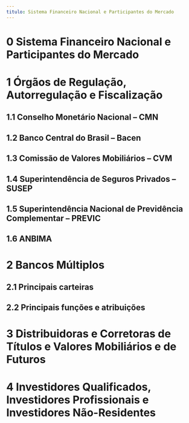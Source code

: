 ```yaml
---
titulo: Sistema Financeiro Nacional e Participantes do Mercado
---
```

# 0 Sistema Financeiro Nacional e Participantes do Mercado
# 1 Órgãos de Regulação, Autorregulação e Fiscalização
## 1.1 Conselho Monetário Nacional – CMN
## 1.2 Banco Central do Brasil – Bacen
## 1.3 Comissão de Valores Mobiliários – CVM
## 1.4 Superintendência de Seguros Privados – SUSEP
## 1.5 Superintendência Nacional de Previdência Complementar – PREVIC
## 1.6 ANBIMA
# 2 Bancos Múltiplos
## 2.1 Principais carteiras
## 2.2 Principais funções e atribuições
# 3 Distribuidoras e Corretoras de Títulos e Valores Mobiliários e de Futuros
# 4 Investidores Qualificados, Investidores Profissionais e Investidores Não-Residentes
